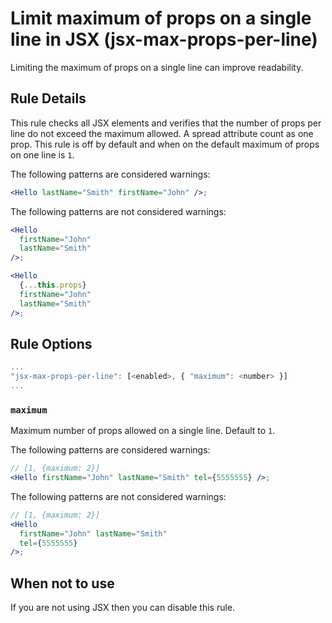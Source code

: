 # Limit maximum of props on a single line in JSX (jsx-max-props-per-line)

Limiting the maximum of props on a single line can improve readability.

## Rule Details

This rule checks all JSX elements and verifies that the number of props per line do not exceed the maximum allowed. A spread attribute count as one prop. This rule is off by default and when on the default maximum of props on one line is `1`.

The following patterns are considered warnings:

```jsx
<Hello lastName="Smith" firstName="John" />;
```

The following patterns are not considered warnings:

```jsx
<Hello
  firstName="John"
  lastName="Smith"
/>;

<Hello
  {...this.props}
  firstName="John"
  lastName="Smith"
/>;
```

## Rule Options

```js
...
"jsx-max-props-per-line": [<enabled>, { "maximum": <number> }]
...
```

### `maximum`

Maximum number of props allowed on a single line. Default to `1`.

The following patterns are considered warnings:

```jsx
// [1, {maximum: 2}]
<Hello firstName="John" lastName="Smith" tel={5555555} />;
```

The following patterns are not considered warnings:

```jsx
// [1, {maximum: 2}]
<Hello
  firstName="John" lastName="Smith"
  tel={5555555}
/>;
```

## When not to use

If you are not using JSX then you can disable this rule.
